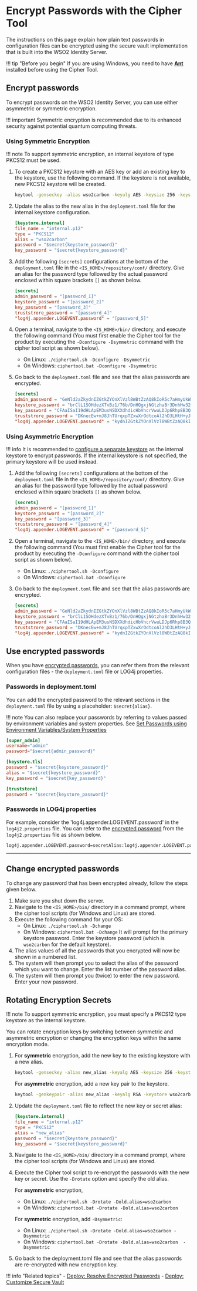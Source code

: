 # Encrypt Passwords with the Cipher Tool


The instructions on this page explain how plain text passwords in configuration files can be encrypted using the secure vault implementation that is built into the WSO2 Identity Server.  

!!! tip "Before you begin"
    If you are using Windows, you need to have [**Ant**](http://ant.apache.org/) installed before using the Cipher Tool.

## Encrypt passwords

To encrypt passwords on the WSO2 Identity Server, you can use either asymmetric or symmetric encryption.

!!! important
    Symmetric encryption is recommended due to its enhanced security against potential quantum computing threats.

### Using Symmetric Encryption

!!! note
    To support symmetric encryption, an internal keystore of type PKCS12 must be used.

1. To create a PKCS12 keystore with an AES key or add an existing key to the keystore, use the following command. If the keystore is not available, new PKCS12 keystore will be created.

    ```bash
    keytool -genseckey -alias wso2carbon -keyalg AES -keysize 256 -keystore internal.p12 -storetype pkcs12 -storepass password -keypass password
    ```

2. Update the alias to the new alias in the `deployment.toml` file for the internal keystore configuration.

    ```toml
    [keystore.internal]
    file_name = "internal.p12"
    type = "PKCS12"
    alias = "wso2carbon"
    password = "$secret{keystore_password}"
    key_password = "$secret{keystore_password}"
    ```

3. Add the following `[secrets]` configurations at the bottom of the `deployment.toml` file in the `<IS_HOME>/repository/conf/` directory. Give an alias for the password type followed by the actual password enclosed within square brackets `[]` as shown below.

    ```toml
    [secrets]
    admin_password = "[password_1]"
    keystore_password = "[password_2]"
    key_password = "[password_3]"
    truststrore_password = "[password_4]"
    "log4j.appender.LOGEVENT.password" = "[password_5]"
    ```

4. Open a terminal, navigate to the `<IS_HOME>/bin/` directory, and execute the following command (You must first enable the Cipher tool for the product by executing the `-Dconfigure -Dsymmetric` command with the cipher tool script as shown below).

    - On Linux: `./ciphertool.sh -Dconfigure -Dsymmetric`
    - On Windows: `ciphertool.bat -Dconfigure -Dsymmetric`

5. Go back to the `deployment.toml` file and see that the alias passwords are encrypted.

    ```toml
    [secrets]
    admin_password = "GeNld2aZkydnIZGtkZYOnXlVzl8WBtZzAQ8kIoR5c7aHmyUkWTag7w4dG6B3JK5GxeX9bhsmZCBFozlPdWBT6Jvy"
    keystore_password = "brClL1SOHdezXTvBz1/76b/DnHQgxjNGtzhaBr3DnhHw32NWY484abHLREVyMoNJkER5lQUPbqeaMpR5lQUPbqeaMp"
    key_password = "CFAaISaI19dHLApEM3usNSDXXdhdicHbVncrVwuLDJp6Rhp8B3Qy3PnBhcJsryTqR/EPwdLnXboNJkER"
    truststrore_password = "DKnecEw+mJ8JhTUrqxpTZxwXrOdtcoAl2hD3LHtH+yJXNogumdSALfaqrMaknBzJq4SF3sY0RvwkMxWhnZ+BhIsko"
    "log4j.appender.LOGEVENT.password" = "kydnIZGtkZYOnXlVzl8WBtZzAQ8kIoR5c7aHmyUkWTagXTvBz1/76b/DnHQgxjNhD3LHtH+yJXNowecEEC"
    ```

### Using Asymmetric Encryption

!!! info
    It is recommended to [configure a separate keystore](../asymmetric-encryption/configure-keystores-in-wso2-products/#configure-a-separate-keystore-for-encrypting-data-in-internal-datastores) as the internal keystore to encrypt passwords. If the internal keystore is not specified, the primary keystore will be used instead.

1. Add the following `[secrets]` configurations at the bottom of the `deployment.toml` file in the `<IS_HOME>/repository/conf/` directory. Give an alias for the password type followed by the actual password enclosed within square brackets `[]` as shown below.

    ```toml
    [secrets]
    admin_password = "[password_1]"
    keystore_password = "[password_2]"
    key_password = "[password_3]"
    truststrore_password = "[password_4]"
    "log4j.appender.LOGEVENT.password" = "[password_5]"
    ```

2. Open a terminal, navigate to the `<IS_HOME>/bin/` directory, and execute the following command (You must first enable the Cipher tool for the product by executing the `-Dconfigure` command with the cipher tool script as shown below).

    - On Linux: `./ciphertool.sh -Dconfigure`
    - On Windows: `ciphertool.bat -Dconfigure`

3. Go back to the `deployment.toml` file and see that the alias passwords are encrypted.

    ```toml
    [secrets]
    admin_password = "GeNld2aZkydnIZGtkZYOnXlVzl8WBtZzAQ8kIoR5c7aHmyUkWTag7w4dG6B3JK5GxeX9bhsmZCBFozlPdWBT6Jvy"
    keystore_password = "brClL1SOHdezXTvBz1/76b/DnHQgxjNGtzhaBr3DnhHw32NWY484abHLREVyMoNJkER5lQUPbqeaMpR5lQUPbqeaMp"
    key_password = "CFAaISaI19dHLApEM3usNSDXXdhdicHbVncrVwuLDJp6Rhp8B3Qy3PnBhcJsryTqR/EPwdLnXboNJkER"
    truststrore_password = "DKnecEw+mJ8JhTUrqxpTZxwXrOdtcoAl2hD3LHtH+yJXNogumdSALfaqrMaknBzJq4SF3sY0RvwkMxWhnZ+BhIsko"
    "log4j.appender.LOGEVENT.password" = "kydnIZGtkZYOnXlVzl8WBtZzAQ8kIoR5c7aHmyUkWTagXTvBz1/76b/DnHQgxjNhD3LHtH+yJXNowecEEC"
    ```

## Use encrypted passwords
When you have [encrypted passwords](#encrypt-passwords), you can refer them from the relevant configuration files - the `deployment.toml` file or LOG4j properties.

### Passwords in deployment.toml

You can add the encrypted password to the relevant sections in the `deployment.toml` file by using a placeholder: `$secret{alias}`.

!!! note
    You can also replace your passwords by referring to values passed by environment variables and system properties. See [Set Passwords using Environment Variables/System Properties]({{base_path}}/deploy/security/set-passwords-using-environment-variables-or-system-properties)

```toml
[super_admin]
username="admin"
password="$secret{admin_password}"

[keystore.tls]
password = "$secret{keystore_password}" 
alias = "$secret{keystore_password}" 
key_password = "$secret{key_password}"  

[truststore]                  
password = "$secret{keystore_password}" 
```

### Passwords in LOG4j properties
For example, consider the 'log4j.appender.LOGEVENT.password' in the `log4j2.properties` file. You can refer to the [encrypted password](#encrypt-passwords) from the `log4j2.properties` file as shown below.

```
log4j.appender.LOGEVENT.password=secretAlias:log4j.appender.LOGEVENT.password
```

---

## Change encrypted passwords

To change any password that has been encrypted already, follow the steps given below.

1. Make sure you shut down the server.
2. Navigate to the `<IS_HOME>/bin/` directory in a command prompt, where the cipher tool scripts (for Windows and Linux) are stored.
3. Execute the following command for your OS:
    * On Linux: `./ciphertool.sh -Dchange`
    * On Windows: `ciphertool.bat -Dchange`
   It will prompt for the primary keystore password. Enter the keystore password (which is `wso2carbon` for the default keystore).
5. The alias values of all the passwords that you encrypted will now be shown in a numbered list.
6. The system will then prompt you to select the alias of the password which you want to change. Enter the list number of the password alias.
7. The system will then prompt you (twice) to enter the new password. Enter your new password.

## Rotating Encryption Secrets

!!! note
    To support symmetric encryption, you must specify a PKCS12 type keystore as the internal keystore.

You can rotate encryption keys by switching between symmetric and asymmetric encryption or changing the encryption keys within the same encryption mode.

1. For **symmetric** encryption, add the new key to the existing keystore with a new alias. 

    ```bash
    keytool -genseckey -alias new_alias -keyalg AES -keysize 256 -keystore internal.p12 -storepass password -keypass password
    ```
    

    For **asymmetric** encryption, add a new key pair to the keystore.

    ```bash
    keytool -genkeypair -alias new_alias -keyalg RSA -keystore wso2carbon.jks -storepass password -keypass password
    ```


2. Update the `deployment.toml` file to reflect the new key or secret alias:

    ```toml
    [keystore.internal]
    file_name = "internal.p12"
    type = "PKCS12"
    alias = "new_alias"
    password = "$secret{keystore_password}"
    key_password = "$secret{keystore_password}"
    ```

3. Navigate to the `<IS_HOME>/bin/` directory in a command prompt, where the cipher tool scripts (for Windows and Linux) are stored.

4. Execute the Cipher tool script to re-encrypt the passwords with the new key or secret. Use the `-Drotate` option and specify the old alias. 

    For **asymmetric** encryption,

    * On Linux: `./ciphertool.sh -Drotate -Dold.alias=wso2carbon`
    * On Windows: `ciphertool.bat -Drotate -Dold.alias=wso2carbon`

    For **symmetric** encryption, add `-Dsymmetric`:

    * On Linux: `./ciphertool.sh -Drotate -Dold.alias=wso2carbon -Dsymmetric`
    * On Windows: `ciphertool.bat -Drotate -Dold.alias=wso2carbon  -Dsymmetric`

5. Go back to the deployment.toml file and see that the alias passwords are re-encrypted with new encryption key.

!!! info "Related topics"
    - [Deploy: Resolve Encrypted Passwords]({{base_path}}/deploy/security/resolve-encrypted-passwords)
    - [Deploy: Customize Secure Vault]({{base_path}}/deploy/security/customize-secure-vault)
